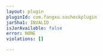 ```yaml
---
layout: plugin
pluginId: com.fangxu.socheckplugin
jarSha1: INVALID
isJarAvailable: false
error: NONE
violations: []

---
```

